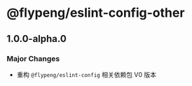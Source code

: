 # @flypeng/eslint-config-other

## 1.0.0-alpha.0

### Major Changes

- 重构 `@flypeng/eslint-config` 相关依赖包 V0 版本
